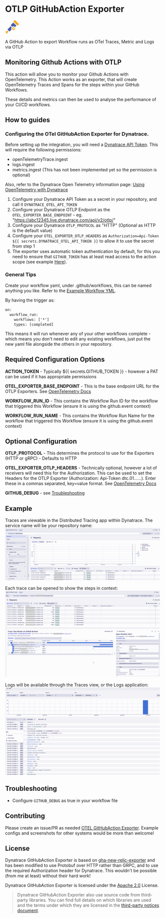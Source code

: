 # OTLP GitHubAction Exporter
<p float="left">
  <img src="images/opentelemetry-logo.png" alt="OpenTelemetry Logo" width="45" height="" style="background-color:white;">
</p>
A GitHub Action to export Workflow runs as OTel Traces, Metric and Logs via OTLP


## Monitoring Github Actions with OTLP
This action will allow you to monitor your Github Actions with OpenTelemetry.
This Action works as an exporter, that will create OpenTelemetry Traces and Spans for the steps within your GitHub Workflows.

These details and metrics can then be used to analyse the performance of your CI/CD workflows.


## How to guides

### Configuring the OTel GitHubAction Exporter for Dynatrace.

Before setting up the integration, you will need a [Dynatrace API Token](https://docs.dynatrace.com/docs/dynatrace-api/basics/dynatrace-api-authentication).
This will require the following permissions:
- openTelemetryTrace.ingest
- logs.ingest
- metrics.ingest (This has not been implemented yet so the permission is optional)

Also, refer to the Dynatrace Open Telemetry information page:
[Using OpenTelemetry with Dynatrace](https://docs.dynatrace.com/docs/get-started/opentelemetry)


1. Configure your Dynatrace API Token as a secret in your repository, and call it `DYNATRACE_OTEL_API_TOKEN`
2. Configure your Dynatrace OTLP Endpoint as the `OTEL_EXPORTER_BASE_ENDPOINT` - eg. "https://abc12345.live.dynatrace.com/api/v2/otlp/"
3. Configure your Dynatrace `OTLP_PROTOCOL` as "HTTP" (Optional as HTTP is the default value)
4. Configure your `OTEL_EXPORTER_OTLP_HEADERS` as `Authorization=Api-Token ${{ secrets.DYNATRACE_OTEL_API_TOKEN }}` to allow it to use the secret from step 1
5. The exporter uses automatic token authentication by default, for this you need to ensure that `GITHUB_TOKEN` has at least read access to the action scope (see example [Here](OTLP-GitHubAction-Exporter.yaml.dynatrace.example?plain=1#L8)).

### General Tips
Create your workflow yaml, under .github/workflows, this can be named anything you like.
Refer to the [Example Workflow YML](OTLP-GitHubAction-Exporter.yaml.dynatrace.example).

By having the trigger as:
```
on:
  workflow_run:
    workflows: ['*']
    types: [completed]
```
This means it will run whenever any of your other workflows complete - which means you don't need to edit any existing workflows, just put the new yaml file alongside the others in your repository.

## Required Configuration Options
**ACTION_TOKEN** - Typically ${{ secrets.GITHUB_TOKEN }} - however a PAT can be used if it has appropriate permissions

**OTEL_EXPORTER_BASE_ENDPOINT** - This is the base endpoint URL for the OTLP Exporters. See [OpenTelemetry Docs](https://opentelemetry.io/docs/languages/sdk-configuration/otlp-exporter/#otel_exporter_otlp_endpoint)

**WORKFLOW_RUN_ID** - This contains the Workflow Run ID for the workflow that triggered this Workflow (ensure it is using the github.event context)

**WORKFLOW_RUN_NAME** - This contains the Workflow Run Name for the workflow that triggered this Workflow (ensure it is using the github.event context)

## Optional Configuration
**OTLP_PROTOCOL** - This determines the protocol to use for the Exporters (HTTP or gRPC) - Defaults to HTTP

**OTEL_EXPORTER_OTLP_HEADERS** - Technically optional, however a lot of receivers will need this for the Authorization. This can be used to set the Headers for the OTLP Exporter (Authorization: Api-Token dtc.01......). Enter these in a commas separated, key=value format. See [OpenTelemetry Docs](https://opentelemetry.io/docs/languages/sdk-configuration/otlp-exporter/#otel_exporter_otlp_headers)

**GITHUB_DEBUG** - see [Troubleshooting](#Troubleshooting)

## Example

Traces are viewable in the Distributed Tracing app within Dynatrace. The service name will be your repository name:
![DsitrubutedTraces](images/DistributedTraces.png)

Each trace can be opened to show the steps in context:
![SingleTrace](images/SingleTrace.png)

Logs will be available through the Traces view, or the Logs application:
![Logs](images/Logs.png)

## Troubleshooting 

- Configure `GITHUB_DEBUG` as true in your workflow file

## Contributing

Please create an issue/PR as needed [OTEL GitHubAction Exporter](/../../issues).
Example configs and screenshots for other systems would be more than welcome!

## License

Dynatrace GitHubAction Exporter is based on [gha-new-relic-exporter](https://github.com/newrelic-experimental/gha-new-relic-exporter/) and has been modified to use Protobuf over HTTP rather than GRPC, and to use the required Authorization header for Dynatrace. This wouldn't be possible (from me at least) without their hard work!

Dynatrace GitHubAction Exporter is licensed under the [Apache 2.0](http://apache.org/licenses/LICENSE-2.0.txt) License.

>Dynatrace GitHubAction Exporter also use source code from third-party libraries. You can find full details on which libraries are used and the terms under which they are licensed in the [third-party notices document](THIRDPARTYLICENSES).